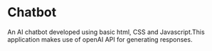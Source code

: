 # Chatbot
An AI chatbot developed using basic html, CSS and Javascript.This application makes use of openAI API for generating responses.
